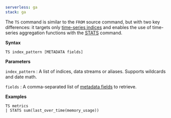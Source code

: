 ```yaml {applies_to}
serverless: ga
stack: ga
```

The `TS` command is similar to the `FROM` source command,
but with two key differences: it targets only [time-series indices](docs-content://manage-data/data-store/data-streams/time-series-data-stream-tsds.md)
and enables the use of time-series aggregation functions
with the [STATS](/reference/query-languages/esql/commands/stats-by.md) command.

**Syntax**

```esql
TS index_pattern [METADATA fields]
```

**Parameters**

`index_pattern`
:   A list of indices, data streams or aliases. Supports wildcards and date math.

`fields`
:   A comma-separated list of [metadata fields](/reference/query-languages/esql/esql-metadata-fields.md) to retrieve.

**Examples**

```esql
TS metrics
| STATS sum(last_over_time(memory_usage))
```

